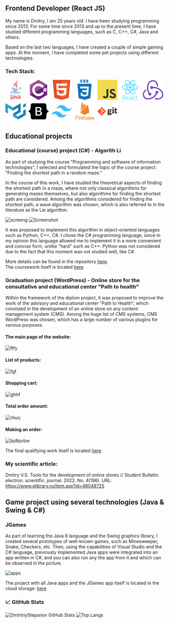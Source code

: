 ## Frontend Developer (React JS)

My name is Dmitry, I am 25 years old. I have been studying programming since 2013. For some time since 2013 and up to the present time, 
I have studied different programming languages, such as C, C++, C#, Java and others. 

Based on the last two languages, I have created a couple of simple gaming apps. At the moment, I have completed some pet projects using different technologies.

### Tech Stack:

<p>
<img src="https://github.com/devicons/devicon/blob/master/icons/java/java-original-wordmark.svg" title="Java" alt="Java" width="64" height="64"/>&nbsp;
<img src="https://github.com/devicons/devicon/blob/master/icons/csharp/csharp-original.svg" title="C#" alt="C#" width="64" height="64"/>&nbsp;
<img src="https://github.com/devicons/devicon/blob/master/icons/html5/html5-original.svg" title="HTML5" alt="HTML" width="64" height="64"/>&nbsp;
<img src="https://github.com/devicons/devicon/blob/master/icons/css3/css3-plain-wordmark.svg"  title="CSS3" alt="CSS" width="64" height="64"/>&nbsp; 
<img src="https://github.com/devicons/devicon/blob/master/icons/javascript/javascript-original.svg" title="JavaScript" alt="JavaScript" width="64" height="64"/>&nbsp;
<img src="https://github.com/devicons/devicon/blob/master/icons/react/react-original-wordmark.svg" title="React" alt="React" width="64" height="64"/>&nbsp;
<img src="https://github.com/devicons/devicon/blob/master/icons/redux/redux-original.svg" title="Redux" alt="Redux " width="64" height="64"/>&nbsp;
<img src="https://github.com/devicons/devicon/blob/master/icons/materialui/materialui-original.svg" title="Material UI" alt="Material UI" width="64" height="64"/>&nbsp;
<img src="https://github.com/devicons/devicon/blob/master/icons/bootstrap/bootstrap-plain.svg" title="Bootstrap" alt="Bootstrap" width="64" height="64"/>&nbsp;
<img src="https://github.com/devicons/devicon/blob/master/icons/tailwindcss/tailwindcss-plain.svg" title="Tailwind" alt="Tailwind" width="64" height="64"/>&nbsp;
<img src="https://github.com/devicons/devicon/blob/master/icons/firebase/firebase-plain-wordmark.svg" title="Firebase" alt="Firebase" width="64" height="64"/>&nbsp;
<img src="https://github.com/devicons/devicon/blob/master/icons/git/git-original-wordmark.svg" title="Git" **alt="Git" width="64" height="64"/>&nbsp;
</p>

## Educational projects
### Educational (course) project (C#) - Algorith Li
As part of studying the course "Programming and software of information technologies", I selected and formulated the topic of the course project: "Finding the shortest path in a random maze."

In the course of this work, I have studied the theoretical aspects of finding the shortest path in a maze, where not only classical algorithms for generating mazes themselves, but also algorithms for finding the shortest path are considered.
Among the algorithms considered for finding the shortest path, a wave algorithm was chosen, which is also referred to in the literature as the Lie algorithm.

![screeng](https://user-images.githubusercontent.com/61186198/207915084-93d93d08-0111-4b81-b107-dba8861aa1b1.png)
![Screenshot](https://user-images.githubusercontent.com/61186198/207913961-6b1d43b0-745b-42f4-82f5-c1ec6c64ffff.png)

It was proposed to implement this algorithm in object-oriented languages such as Python, C++, C#.
I chose the C# programming language, since in my opinion this language allowed me to implement it in a more convenient and concise form, unlike "hard" such as C++. Python was not considered due to the fact that this moment was not studied well, like C#.

More details can be found in the repository [here](https://github.com/GreyStone97/Algorith_Li).    
The coursework itself is located [here](https://cloud.mail.ru/public/pY23/NKTNW6bje).  

### Graduation project (WordPress) - Online store for the consultative and educational center "Path to health"

Within the framework of the diplom project, it was proposed to improve the work of the advisory and educational center "Path to Health", which consisted in the development of an online store on any content management system (CMS). Among the huge list of CMS systems, CMS WordPress was chosen, which has a large number of various plugins for various purposes.

#### The main page of the website:
![ftfy](https://user-images.githubusercontent.com/61186198/206910983-3f5fc3b7-b540-4519-8ef4-1115658bd768.png)

#### List of products:
![fgf](https://user-images.githubusercontent.com/61186198/207916579-f9df4285-3f40-41c8-8d9e-3ce3ffba4486.png)

#### Shopping cart:
![ghhf](https://user-images.githubusercontent.com/61186198/207916614-3a127f26-548f-4215-aa42-17c8205fbea1.png)

#### Total order amount:
![rhurj](https://user-images.githubusercontent.com/61186198/207916649-0690ab0e-0ff2-4868-b90b-ad0c14c543ba.png)

#### Making an order:
![bjdbjvbw](https://user-images.githubusercontent.com/61186198/207916690-e904b329-37e2-4fca-a866-0e4917c59644.png)

The final qualifying work itself is located [here](https://cloud.mail.ru/public/KQzZ/RXsnXcznP).

### My scientific article: 
Dmitry V.S. Tools for the development of online stores // Student Bulletin: electron. scientific. journal. 2022. No. 4(196). 
URL: https://www.elibrary.ru/item.asp?id=48048725

## Game project using several technologies (Java & Swing & C#)
### JGames
As part of learning the Java 8 language and the Swing graphics library, I created several prototypes of well-known games, such as Minesweeper, Snake, Checkers, etc. Then, using the capabilities of Visual Studio and the C# language, previously implemented Java apps were integrated into an app written in C#, and you can also run any the app from it and which can be observed in the picture.

![apps](https://user-images.githubusercontent.com/61186198/176729764-10be83f8-d931-4c07-8531-afb480418716.png)

The project with all Java apps and the JGames app itself is located in the cloud storage: [here](https://cloud.mail.ru/public/AYXh/ADBDehBxZ)

### 📈 GitHub Stats

![DmirtriyStepanov GitHub Stats](https://github-readme-stats.vercel.app/api?username=GreyStone97&count_private=true&hide=contribs&show_icons=true&theme=radical)
![Top Langs](https://github-readme-stats.vercel.app/api/top-langs/?username=GreyStone97&count_private=true&hide=tsql&langs_count=7&theme=radical&layout=compact)
